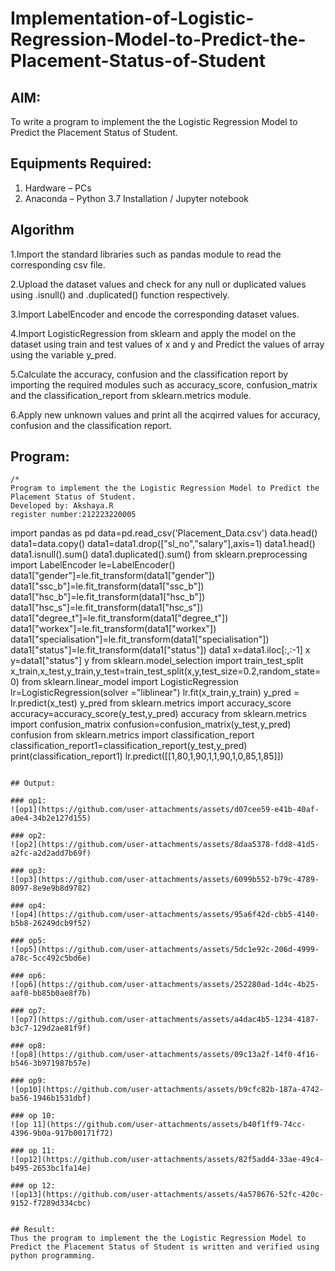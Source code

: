 # Implementation-of-Logistic-Regression-Model-to-Predict-the-Placement-Status-of-Student

## AIM:
To write a program to implement the the Logistic Regression Model to Predict the Placement Status of Student.

## Equipments Required:
1. Hardware – PCs
2. Anaconda – Python 3.7 Installation / Jupyter notebook

## Algorithm
1.Import the standard libraries such as pandas module to read the corresponding csv file.

2.Upload the dataset values and check for any null or duplicated values using .isnull() and .duplicated() function respectively.

3.Import LabelEncoder and encode the corresponding dataset values.

4.Import LogisticRegression from sklearn and apply the model on the dataset using train and test values of x and y and Predict the values of array using the variable y_pred.

5.Calculate the accuracy, confusion and the classification report by importing the required modules such as accuracy_score, confusion_matrix and the classification_report from sklearn.metrics module.

6.Apply new unknown values and print all the acqirred values for accuracy, confusion and the classification report.

## Program:
```
/*
Program to implement the the Logistic Regression Model to Predict the Placement Status of Student.
Developed by: Akshaya.R
register number:212223220005
```
import pandas as pd
data=pd.read_csv('Placement_Data.csv')
data.head()
data1=data.copy()
data1=data1.drop(["sl_no","salary"],axis=1)
data1.head()
data1.isnull().sum()
data1.duplicated().sum()
from sklearn.preprocessing import LabelEncoder
le=LabelEncoder()
data1["gender"]=le.fit_transform(data1["gender"])
data1["ssc_b"]=le.fit_transform(data1["ssc_b"])
data1["hsc_b"]=le.fit_transform(data1["hsc_b"])
data1["hsc_s"]=le.fit_transform(data1["hsc_s"])
data1["degree_t"]=le.fit_transform(data1["degree_t"])
data1["workex"]=le.fit_transform(data1["workex"])
data1["specialisation"]=le.fit_transform(data1["specialisation"])
data1["status"]=le.fit_transform(data1["status"])
data1
x=data1.iloc[:,:-1]
x
y=data1["status"]
y
from sklearn.model_selection import train_test_split
x_train,x_test,y_train,y_test=train_test_split(x,y,test_size=0.2,random_state=0)
from sklearn.linear_model import LogisticRegression 
lr=LogisticRegression(solver ="liblinear")
lr.fit(x_train,y_train)
y_pred = lr.predict(x_test)
y_pred
from sklearn.metrics import accuracy_score
accuracy=accuracy_score(y_test,y_pred)
accuracy
from sklearn.metrics import confusion_matrix
confusion=confusion_matrix(y_test,y_pred)
confusion
from sklearn.metrics import classification_report
classification_report1=classification_report(y_test,y_pred)
print(classification_report1)
lr.predict([[1,80,1,90,1,1,90,1,0,85,1,85]])
```

## Output:

### op1:
![op1](https://github.com/user-attachments/assets/d07cee59-e41b-40af-a0e4-34b2e127d155)

### op2:
![op2](https://github.com/user-attachments/assets/8daa5378-fdd8-41d5-a2fc-a2d2add7b69f)

### op3:
![op3](https://github.com/user-attachments/assets/6099b552-b79c-4789-8097-8e9e9b8d9782)

### op4:
![op4](https://github.com/user-attachments/assets/95a6f42d-cbb5-4140-b5b8-26249dcb9f52)

### op5:
![op5](https://github.com/user-attachments/assets/5dc1e92c-206d-4999-a78c-5cc492c5bd6e)

### op6:
![op6](https://github.com/user-attachments/assets/252280ad-1d4c-4b25-aaf0-bb85b0ae8f7b)

### op7:
![op7](https://github.com/user-attachments/assets/a4dac4b5-1234-4187-b3c7-129d2ae81f9f)

### op8:
![op8](https://github.com/user-attachments/assets/09c13a2f-14f0-4f16-b546-3b971987b57e)

### op9:
![op10](https://github.com/user-attachments/assets/b9cfc82b-187a-4742-ba56-1946b1531dbf)

### op 10:
![op 11](https://github.com/user-attachments/assets/b40f1ff9-74cc-4396-9b0a-917b00171f72)

### op 11:
![op12](https://github.com/user-attachments/assets/82f5add4-33ae-49c4-b495-2653bc1fa14e)

### op 12:
![op13](https://github.com/user-attachments/assets/4a578676-52fc-420c-9152-f7289d334cbc)


## Result:
Thus the program to implement the the Logistic Regression Model to Predict the Placement Status of Student is written and verified using python programming.

